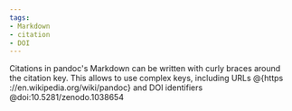 ```yaml
---
tags:
- Markdown
- citation
- DOI
---
```


Citations in pandoc's Markdown can be written with curly braces around
the citation key. This allows to use complex keys, including URLs
@{https​://en.wikipedia.org/wiki/pandoc} and DOI identifiers
@doi:10.5281/zenodo.1038654
